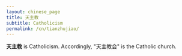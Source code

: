 ```yaml
---
layout: chinese_page
title: 天主教
subtitle: Catholicism
permalink: /cn/tianzhujiao/
---
```


**天主教** is Catholicism. Accordingly, "天主教会" is the Catholic church.